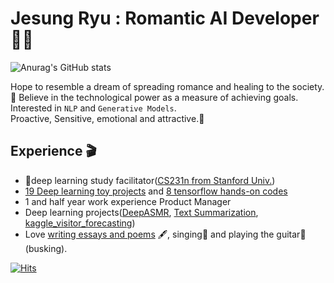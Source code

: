# Jesung Ryu : Romantic AI Developer🧚‍♂️
![Anurag's GitHub stats](https://github-readme-stats.vercel.app/api?username=crosstar1228&&show_icons=true&theme=dracula)  

Hope to resemble a dream of spreading romance and healing to the society.🦢
Believe in the technological power as a measure of achieving goals.  
Interested in `NLP` and `Generative Models`.  
Proactive, Sensitive, emotional and attractive.🥰 


## Experience 🎬
- 🌱deep learning study facilitator([CS231n from Stanford Univ.](https://modulabs.co.kr/product/flip17th-4522-2021-08-29-125126/))
- [19 Deep learning toy projects](https://github.com/crosstar1228/aiffel) and [8 tensorflow hands-on codes](https://github.com/crosstar1228/AIFFEL_TFmaster)
- 1 and half year work experience Product Manager 
- Deep learning projects([DeepASMR](https://github.com/crosstar1228/DeepASMR), [Text Summarization](https://github.com/crosstar1228/-DACON-Text_summarization), [kaggle_visitor_forecasting](https://github.com/crosstar1228/Aiffel_Kaggle))
- Love [writing essays and poems](https://brunch.co.kr/@wptjd212) 🖋, singing🎤 and playing the guitar🎻(busking).

[![Hits](https://hits.seeyoufarm.com/api/count/incr/badge.svg?url=https%3A%2F%2Fgithub.com%2Fcrosstar1228%2Fcrossstar1228%2F&count_bg=%2379C83D&title_bg=%23555555&icon=&icon_color=%23E7E7E7&title=hits&edge_flat=false)](https://hits.seeyoufarm.com)

<!--
**crosstar1228/crosstar1228** is a ✨ _special_ ✨ repository because its `README.md` (this file) appears on your GitHub profile.

Here are some ideas to get you started:

- 🔭 I’m currently working on ...
- 🌱 I’m currently learning ...
- 👯 I’m looking to collaborate on ...
- 🤔 I’m looking for help with ...
- 💬 Ask me about ...
- 📫 How to reach me: ...
- 😄 Pronouns: ...
- ⚡ Fun fact: ...
-->
